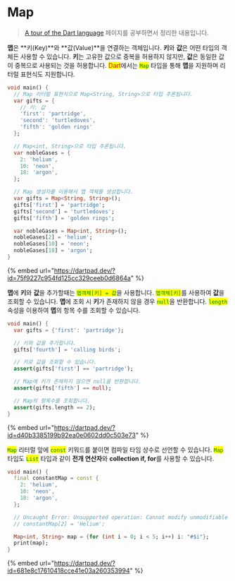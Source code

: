 # Map

> [A tour of the Dart language](https://dart.dev/guides/language/language-tour) 페이지를 공부하면서 정리한 내용입니다.

**맵**은 **키(Key)**와 **값(Value)**을 연결하는 객체입니다. **키**와 **값**은 어떤 타입의 객체든 사용할 수 있습니다. **키**는 고유한 값으로 중복을 허용하지 않지만, **값**은 동일한 값이 중복으로 사용되는 것을 허용합니다. <mark style="color:red;">Dart</mark>에서는 <mark style="color:green;">`Map`</mark> 타입을 통해 **맵**을 지원하며 리터럴 표현식도 지원합니다.

```dart
void main() {
  // Map 리터럴 표현식으로 Map<String, String>으로 타입 추론됩니다.
  var gifts = {
    // 키: 값
    'first': 'partridge',
    'second': 'turtledoves',
    'fifth': 'golden rings'
  };

  // Map<int, String>으로 타입 추론됩니다.
  var nobleGases = {
    2: 'helium',
    10: 'neon',
    18: 'argon',
  };

  // Map 생성자를 이용해서 맵 객체를 생성합니다.
  var gifts = Map<String, String>();
  gifts['first'] = 'partridge';
  gifts['second'] = 'turtledoves';
  gifts['fifth'] = 'golden rings';

  var nobleGases = Map<int, String>();
  nobleGases[2] = 'helium';
  nobleGases[10] = 'neon';
  nobleGases[18] = 'argon';
}

```

{% embed url="https://dartpad.dev/?id=75f9227c954fd125cc329ceeb0d6864a" %}

**맵**에 **키**와 **값**을 추가할때는 <mark style="color:green;">`맵객체[키] = 값`</mark>을 사용합니다. <mark style="color:green;">`맵객체[키]`</mark>를 사용하여 **값**을 조회할 수 있습니다. **맵**에 조회 시 **키**가 존재하지 않을 경우 <mark style="color:green;">`null`</mark>을 반환합니다. <mark style="color:green;">`length`</mark> 속성을 이용하여 **맵**의 항목 수를 조회할 수 있습니다.

```dart
void main() {
  var gifts = {'first': 'partridge'};

  // 키와 값을 추가합니다.
  gifts['fourth'] = 'calling birds';

  // 키로 값을 조회할 수 있습니다.
  assert(gifts['first'] == 'partridge');

  // Map에 키가 존재하지 않으면 null을 반환합니다.
  assert(gifts['fifth'] == null);

  // Map의 항목수를 조회합니다.
  assert(gifts.length == 2);
}
```

{% embed url="https://dartpad.dev/?id=d40b3385199b92ea0e0602dd0c503e73" %}

<mark style="color:green;">`Map`</mark> 리터럴 앞에 <mark style="color:green;">`const`</mark> 키워드를 붙이면 컴파일 타임 상수로 선언할 수 있습니다. <mark style="color:green;">`Map`</mark> 타입도 <mark style="color:green;">`List`</mark> 타입과 같이 **전개 연산자**와 **collection if, for**를 사용할 수 있습니다.

```dart
void main() {
  final constantMap = const {
    2: 'helium',
    10: 'neon',
    18: 'argon',
  };

  // Uncaught Error: Unsupported operation: Cannot modify unmodifiable Map
  // constantMap[2] = 'Helium';

  Map<int, String> map = {for (int i = 0; i < 5; i++) i: "#$i"};
  print(map);
}
```

{% embed url="https://dartpad.dev/?id=681e8c17610418cce41e03a260353994" %}
